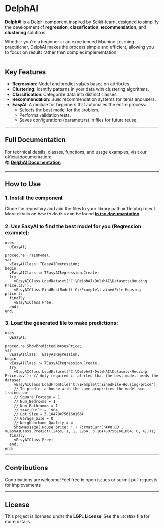 # DelphAI

**DelphAI** is a Delphi component inspired by Scikit-learn, designed to simplify the development of **regression**, **classification**, **recommendation**, and **clustering** solutions.

Whether you're a beginner or an experienced Machine Learning practitioner, DelphAI makes the process simple and efficient, allowing you to focus on results rather than complex implementation.

---

## Key Features

- **Regression**: Model and predict values based on attributes.
- **Clustering**: Identify patterns in your data with clustering algorithms.
- **Classification**: Categorize data into distinct classes.
- **Recommendation**: Build recommendation systems for items and users.
- **EasyAI**: A module for beginners that automates the entire process:
  - Selects the best model for the problem.
  - Performs validation tests.
  - Saves configurations (parameters) in files for future reuse.

---

## Full Documentation

For technical details, classes, functions, and usage examples, visit our official documentation:  
📚 **[DelphAI Documentation](https://delphai.gitbook.io/delphai)**

---

## How to Use

### 1. Install the component
Clone the repository and add the files to your library path or Delphi project. More details on how to do this can be found **[in the documentation](https://delphai.gitbook.io/delphai/visao-geral/instalacao)**.

### 2. Use EasyAI to find the best model for you (Regression example):

```delphi
uses
  UEasyAI;
  
procedure TrainModel;
var
  vEasyAIClass: TEasyAIRegression;
begin
  vEasyAIClass := TEasyAIRegression.Create;
  try
    vEasyAIClass.LoadDataset('C:\DelphAI\DelphAI\Datasets\Housing Price.csv');
    vEasyAIClass.FindBestModel('C:\Example\trainedFile-Housing-price');
  finally
    vEasyAIClass.Free;
  end;
end;
```
### 3. Load the generated file to make predictions:

```delphi
uses
  UEasyAI;
  
procedure ShowPredictedHousesPrice;
var
  vEasyAIClass: TEasyAIRegression;
begin
  vEasyAIClass := TEasyAIRegression.Create;
  try
    vEasyAIClass.LoadDataset('C:\DelphAI\DelphAI\Datasets\Housing Price.csv'); // Only required if alerted that the best model needs the dataset.
    vEasyAIClass.LoadFromFile('C:\Example\trainedFile-Housing-price');
    // To predict a house with the same properties the model was trained on:
    // Square_Footage = 1
    // Num_Bedrooms = 1
    // Num_Bathrooms = 1
    // Year_Built = 1964
    // Lot_Size = 3.1047807561601664
    // Garage_Size = 0
    // Neighborhood_Quality = 4
    ShowMessage('House price: ' + FormatCurr('##0.00', vEasyAIClass.Predict([2459, 1, 1, 1964, 3.1047807561601664, 0, 4])));
  finally
    vEasyAIClass.Free;
  end;
end;
```

---

## Contributions

Contributions are welcome! Feel free to open issues or submit pull requests for improvements.

---

## License

This project is licensed under the **LGPL License**. See the `LICENSE` file for more details.